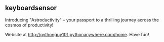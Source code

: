 ## keyboardsensor

Introducing "Astroductivity" – your passport to a thrilling journey across the cosmos of productivity!

Website at http://pythonguy101.pythonanywhere.com/home. Have fun!
